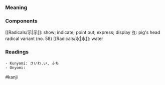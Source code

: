 ### Meaning



### Components

[[Radicals/示|示]]: show; indicate; point out; express; display 彑: pig's head radical variant (no. 58) [[Radicals/水|水]]: water

### Readings

```
- Kunyomi: さいわ.い, ふち
- Onyomi: 
```

#kanji